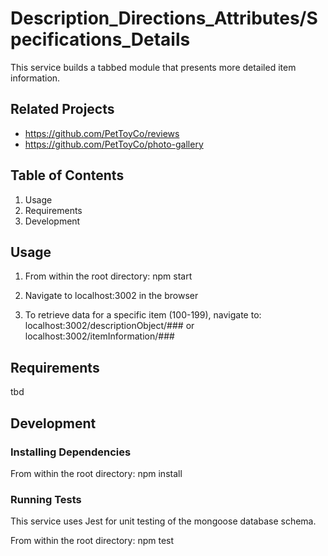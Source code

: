 # Description_Directions_Attributes/Specifications_Details

This service builds a tabbed module that presents more detailed item information.

## Related Projects
- https://github.com/PetToyCo/reviews
- https://github.com/PetToyCo/photo-gallery

## Table of Contents
  1. Usage
  2. Requirements
  3. Development

## Usage
1. From within the root directory:
npm start

2. Navigate to localhost:3002 in the browser

3. To retrieve data for a specific item (100-199), navigate to:
localhost:3002/descriptionObject/### or localhost:3002/itemInformation/###


## Requirements
tbd

## Development
### Installing Dependencies
From within the root directory:
npm install

### Running Tests
This service uses Jest for unit testing of the mongoose database schema.

From within the root directory:
npm test